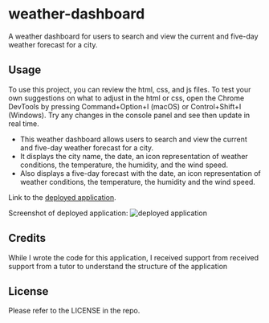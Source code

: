 # weather-dashboard
A weather dashboard for users to search and view the current and five-day weather forecast for a city.

## Usage

To use this project, you can review the html, css, and js files. To test your own suggestions on what to adjust in the html or css, open the Chrome DevTools by pressing Command+Option+I (macOS) or Control+Shift+I (Windows). Try any changes in the console panel and see then update in real time. 

-  This weather dashboard allows users to search and view the current and five-day weather forecast for a city.
-  It displays the city name, the date, an icon representation of weather conditions, the temperature, the humidity, and the wind speed.
-  Also displays a five-day forecast with the date, an icon representation of weather conditions, the temperature, the humidity and the wind speed.

Link to the [deployed application](). 

Screenshot of deployed application:
![deployed application]()

## Credits

While I wrote the code for this application, I received support from received support from a tutor to understand the structure of the application
## License

Please refer to the LICENSE in the repo.